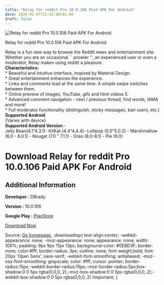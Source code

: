 ```yaml
---
title: 'Relay for reddit Pro 10.0.106 Paid APK For Android'
date: 2020-01-07T21:42:00+01:00
draft: false
---
```


![Relay for reddit Pro 10.0.106 Paid APK For Android](https://i2.wp.com/apkhome.net/wp-content/uploads/2020/01/Relay-for-reddit-Pro-10.0.106-Paid.png "Relay for reddit Pro 10.0.106 Paid APK For Android")

  

Relay for reddit Pro 10.0.106 Paid APK For Android

Relay is a fun new way to browse the Reddit news and entertainment site. Whether you are an occasional \`\` prowler '', an experienced user or even a moderator, Relay makes using reddit a pleasure.  
**Characteristics:**  
\* Beautiful and intuitive interface, inspired by Material Design.  
\* Great entertainment enhances the experience.  
\* Links and comments load at the same time. A simple swipe switches between them.  
\* Online preview of images, YouTube, gifs and html videos 5.  
\* Advanced comment navigation - next / previous thread, find words, IAMA and more!  
\* Full moderator functionality (distinguish, sticky messages, ban users, etc.)  
**Supported Android**  
{Varies with device}  
**Supported Android Version**:-  
Jelly Bean(4.1"4.3.1)- KitKat (4.4"4.4.4)- Lollipop (5.0"5.0.2) - Marshmallow (6.0 - 6.0.1) - Nougat (7.0 " 7.1.1) - Oreo (8.0-8.1) - Pie (9.0)

Download Relay for reddit Pro 10.0.106 Paid APK For Android
===========================================================

Additional Information
----------------------

**Developer :** DBrady

**Version :** 10.0.106

**Google Play :** [PlayStore](https://play.google.com/store/apps/details?id=reddit.news)

  

[Download Now](https://store4app.co/post/relay-for-reddit-pro-10-0-106-paid-apk-for-android_1578429627)

  
Source: [Go homepage.](https://store4app.co/post/relay-for-reddit-pro-10-0-106-paid-apk-for-android_1578429627) .downloadtop{ text-align:center; -webkit-appearance: none; -moz-appearance: none; appearance: none; width: 100%; padding: 9px 9px 11px 13px; background-color: #0EBD3F; border: none; color:#fff; border-radius: 3px; outline: none; font-weight;bold; font: 20px 'Open Sans', sans-serif; -webkit-font-smoothing: antialiased; -moz-osx-font-smoothing: grayscale; color: #fff; cursor: pointer; border-radius:15px;-webkit-border-radius:15px;-moz-border-radius:5px;box-shadow:0 0 5px rgba(0,0,0,.2);-moz-box-shadow:0 0 5px rgba(0,0,0,.2);-webkit-box-shadow:0 0 5px rgba(0,0,0,.2) !important; }